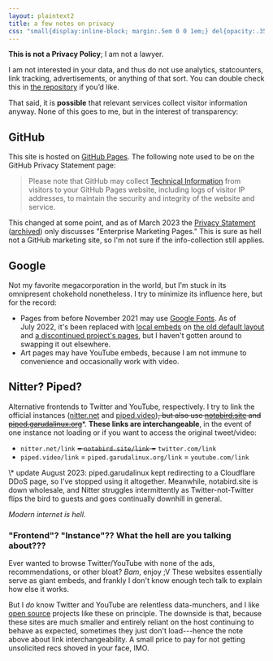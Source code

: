 ```yaml
---
layout: plaintext2
title: a few notes on privacy
css: "small{display:inline-block; margin:.5em 0 0 1em;} del{opacity:.35;} #update{border:.05em dotted; border-radius:.5em; padding:0 1em;} #update p{font-size:.85em;}"
---
```

**This is not a Privacy Policy**; I am not a lawyer.

I am not interested in your data, and thus do not use analytics, statcounters, link tracking, advertisements, or anything of that sort. You can double check this in [the repository](https://github.com/a-flyleaf/a-flyleaf.github.io) if you’d like.

That said, it is **possible** that relevant services collect visitor information anyway. None of this goes to me, but in the interest of transparency:

## GitHub
This site is hosted on [GitHub Pages](https://pages.github.com/). The following note used to be on the GitHub Privacy&nbsp;Statement page:

> Please note that GitHub may collect [Technical Information](https://web.archive.org/web/20190427235834/http://help.github.com/en/articles/github-privacy-statement#categories-of-personal-information) from visitors to your GitHub Pages website, including logs of visitor IP addresses, to maintain the security and integrity of the website and service.

This changed at some point, and as of March 2023 the [Privacy&nbsp;Statement](https://docs.github.com/en/site-policy/privacy-policies/github-privacy-statement) ([archived](https://web.archive.org/web/20230306182554/https://docs.github.com/en/site-policy/privacy-policies/github-privacy-statement)) only discusses "Enterprise Marketing Pages." This is sure as hell not a GitHub marketing site, so I'm not sure if the info-collection still applies.

## Google
Not my favorite megacorporation in the world, but I'm stuck in its omnipresent chokehold nonetheless. I try to minimize its influence here, but for the record:

- Pages from before November&nbsp;2021 may use [Google&nbsp;Fonts](https://www.brycewray.com/posts/2020/08/google-fonts-privacy/). As of July&nbsp;2022, it's been replaced with [local embeds](https://gwfh.mranftl.com/fonts) on [the old default layout](https://github.com/a-flyleaf/a-flyleaf.github.io/search?q=layout%3A+default) and [a discontinued project's pages]({{site.url}}/projects/tfe), but I&nbsp;haven't gotten around to swapping it out elsewhere.
- Art pages may have YouTube embeds, because I am not immune to convenience and occasionally work with video.

## Nitter? Piped?
Alternative frontends to Twitter and YouTube, respectively. I try to link the official instances ([nitter.net](https://nitter.net/) and [piped.video](https://piped.video/))~~, but also use [notabird.site](https://notabird.site/) and [piped.garudalinux.org](https://piped.garudalinux.org)~~\*. **These links are interchangeable**, in the event of one instance not loading or if you want to access the original tweet/video:
- <code>nitter.net/<span class="lnk">link</span></code> ~~= <code>notabird.site/<span class="lnk">link</span></code> =~~ <code>twitter.com/<span class="lnk">link</span></code>
- <code>piped.video/<span class="lnk">link</span></code> = <code>piped.garudalinux.org/<span class="lnk">link</span></code> = <code>youtube.com/<span class="lnk">link</span></code>

<div id="update" markdown="1">
\* update August 2023: piped.garudalinux kept redirecting to a Cloudflare DDoS page, so I've stopped using it altogether. Meanwhile, notabird.site is down wholesale, and Nitter struggles intermittently as Twitter-not-Twitter flips the bird to guests and goes continually downhill in general.

*Modern internet is hell.*
</div>

### "Frontend"? "Instance"?? What the hell are you talking about???
Ever wanted to browse Twitter/YouTube with none of the ads, recommendations, or other bloat? *Bam*, enjoy ;V These websites essentially serve as giant embeds, and frankly I don't know enough tech talk to explain how else it works.

But I *do* know Twitter and YouTube are relentless data-munchers, and I like [open&nbsp;source](https://itsfoss.com/what-is-foss/) projects like these on principle. The downside is that, because these sites are much smaller and entirely reliant on the host continuing to behave as expected, sometimes they just don't load---hence the note above about link interchangeability. A small price to pay for not getting unsolicited recs shoved in your face, IMO.